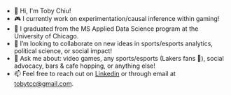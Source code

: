 - 👋 Hi, I'm Toby Chiu!
- 🎮 I currently work on experimentation/causal inference within gaming!
- 🌱 I graduated from the MS Applied Data Science program at the University of Chicago.
- 👯 I’m looking to collaborate on new ideas in sports/esports analytics, political science, or social impact!
- 💬 Ask me about: video games, any sports/esports (Lakers fans 👀), social advocacy, bars & cafe hopping, or anything else! 
- 📫 Feel free to reach out on [Linkedin](https://www.linkedin.com/in/toby-chiu-255586195/) or through email at tobytcc@gmail.com.

<!--
**tobytcc/tobytcc** is a ✨ _special_ ✨ repository because its `README.md` (this file) appears on your GitHub profile.

Here are some ideas to get you started:

- 🔭 I’m currently working on ...
- 🌱 I’m currently learning ...
- 👯 I’m looking to collaborate on ...
- 🤔 I’m looking for help with ...
- 💬 Ask me about ...
- 📫 How to reach me: ...
- 😄 Pronouns: ...
- ⚡ Fun fact: ...
-->
